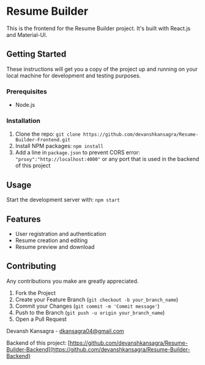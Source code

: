 # Resume Builder

This is the frontend for the Resume Builder project. It's built with React.js and Material-UI.

## Getting Started

These instructions will get you a copy of the project up and running on your local machine for development and testing purposes.

### Prerequisites

- Node.js

### Installation

1. Clone the repo: `git clone https://github.com/devanshkansagra/Resume-Builder-Frontend.git`
2. Install NPM packages: `npm install`
3. Add a line in `package.json` to prevent CORS error: `"proxy":"http://localhost:4000"` or any port that is used in the backend of this project

## Usage

Start the development server with: `npm start`

## Features

- User registration and authentication
- Resume creation and editing
- Resume preview and download

## Contributing

Any contributions you make are greatly appreciated.

1. Fork the Project
2. Create your Feature Branch (`git checkout -b your_branch_name`)
3. Commit your Changes (`git commit -m 'Commit message'`)
4. Push to the Branch (`git push -u origin your_branch_name`)
5. Open a Pull Request

Devansh Kansagra - dkansagra04@gmail.com

Backend of this project: [https://github.com/devanshkansagra/Resume-Builder-Backend](https://github.com/devanshkansagra/Resume-Builder-Backend)